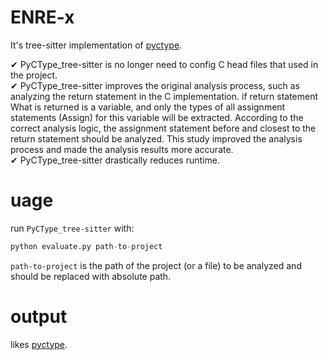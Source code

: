 # ENRE-x
It's tree-sitter implementation of [pyctype](https://github.com/S4Plus/pyctype). 

✔ PyCType_tree-sitter is no longer need to config C head files that used in the project.  
✔ PyCType_tree-sitter improves the original analysis process, such as analyzing the return statement in the C implementation. if return statement
What is returned is a variable, and only the types of all assignment statements (Assign) for this variable will be extracted. According to the correct analysis logic, the assignment statement before and closest to the return statement should be analyzed. This study improved the analysis process and made the analysis results more accurate.  
✔ PyCType_tree-sitter drastically reduces runtime.

# uage
run `PyCType_tree-sitter` with:
```python
python evaluate.py path-to-project
```
`path-to-project` is the path of the project (or a file) to be analyzed and should be replaced with absolute path.

# output
likes [pyctype](https://github.com/S4Plus/pyctype#usage).

